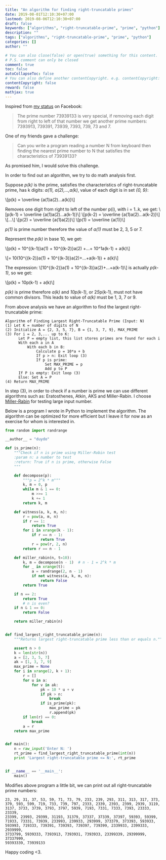 ```yaml
---
title: "An algorithm for finding right-truncatable primes"
date: 2019-08-01T12:10:30+07:00
lastmod: 2019-08-06T12:10:30+07:00
draft: false
keywords: ["algorithms", "right-truncatable-prime", "prime", "python"]
description: ""
tags: ["algorithms", "right-truncatable-prime", "prime", "python"]
categories: []
author: ""

# You can also close(false) or open(true) something for this content.
# P.S. comment can only be closed
comment: true
toc: false
autoCollapseToc: false
# You can also define another contentCopyright. e.g. contentCopyright: "This is another copyright."
contentCopyright: false
reward: false
mathjax: true
---
```


Inspired from [my status](https://www.facebook.com/doquocduy/posts/10212275741143230) on Facebook:

> The prime number 73939133 is very special, if removing each digit from right to left of that number we get another prime numbers: 7393913, 739391, 73939, 7393, 739, 73 and 7.

One of my friends gave a challenge:

> Can you write a program reading a number N from keyboard then finding the nearest prime number to N that satisfies the characteristics of 73939133?

As promised him, I would solve this challenge.

<!--more-->

In order to find out an algorithm, we try to do math analysis first.

Suppose *p(k)* is the prime, satisfies the characteristics of right-truncatable prime, has k digits: *a(1), a(2),...,a(k)*, value of each digit is in set *{0, 9}*:

\\[p(k) = \overline {a(1)a(2)...a(k)}\\]

Removes one digit from right to left of the number p(i), with i = 1..k, we get:
\\[p(k-1) = \overline {a(1)a(2)...a(k-1)}\\]
\\[p(k-2) = \overline {a(1)a(2)...a(k-2)}\\]
\\[...\\]
\\[p(2) = \overline {a(1)a(2)}\\]
\\[p(1) = \overline {a(1)}\\]

*p(1)* is prime number therefore the value of *a(1)* must be 2, 3, 5 or 7.

Represent the *p(k)* in base 10, we get:

\\[p(k) = 10^{(k-1)}a(1) + 10^{(k-2)}a(2) +...+ 10^1a(k-1) + a(k)\\]


\\[= 10(10^{(k-2)}a(1) + 10^{(k-3)}a(2)+...+a(k-1)) + a(k)\\]

The expression:
\\[10^{(k-2)}a(1) + 10^{(k-3)}a(2)+...+a(k-1)\\]
is actually *p(k-1)*, so we get:

\\[p(k) = 10p(k-1) + a(k)\\]

*p(k)* is prime therefore *a(k)* and *10p(k-1)*, or 2*5*p(k-1), must not have common divisors. This leads to value of *a(k)* must be 1, 3, 7 or 9.

From above analysis we have an algorithm to find the largest right-truncatable prime:
```
Algorithm of Finding Largest Right-Truncatable Prime (Input: N)
(1) Let K = number of digits of N
(2) Initialize A = {2, 3, 5, 7}, B = {1, 3, 7, 9}, MAX_PRIME
(3) For i = 2, 3,... up to K:
      Let P = empty list, this list stores primes are found for each i
      With each a in A
          With each b in B:
              Calculate p = 10*a + b
              If p > n: Exit loop (3)
              If p is prime:
                  Set MAX_PRIME = p
                  Add p to P
      If P is empty: Exit loop (3)
      Else: Set A = P
(4) Return MAX_PRIME
```
In step (3), in order to check if a number is prime we can use different algorithms such as: Eratosthenes, Atkin, AKS and Miller-Rabin. I choose [Miller-Rabin](https://en.wikipedia.org/wiki/Miller%E2%80%93Rabin_primality_test) for testing large input number.

Below is a program I wrote in Python to implement the algorithm. The algorithm can be optimized for more efficient but I leave it for now as an exercise for whom is interested in.

```python
from random import randrange

__author__ = "duydo"

def is_prime(n):
    """Check if n is prime using Miller-Robin test
    :param n: a number to test
    :return: True if n is prime, otherwise False
    """

    def decompose(p):
        """p = 2^k * m"""
        k, m = 0, p
        while m & 1 == 0:
            m >>= 1
            k += 1
        return k, m

    def witness(a, k, m, n):
        r = pow(a, m, n)
        if r == 1:
            return True
        for i in xrange(k - 1):
            if r == n - 1:
                return True
            r = pow(r, 2, n)
        return r == n - 1

    def miller_rabin(n, t=10):
        k, m = decompose(n - 1)  # n - 1 = 2^k * m
        for _ in xrange(t):
            a = randrange(2, n - 1)
            if not witness(a, k, m, n):
                return False
        return True

    if n == 2:
        return True
        # n is even?
    if n & 1 == 0:
        return False

    return miller_rabin(n)


def find_largest_right_truncatable_prime(n):
    """Returns largest right-truncatable prime less than or equals n."""

    assert n > 0
    k = len(str(n))
    a = [2, 3, 5, 7]
    ak = [1, 3, 7, 9]
    max_prime = None
    for i in xrange(2, k + 1):
        r = []
        for u in a:
            for v in ak:
                pk = 10 * u + v
                if pk > n:
                    break
                if is_prime(pk):
                    max_prime = pk
                    r.append(pk)
        if len(r) == 0:
            break
        a = r
    return max_prime


def main():
    n = raw_input('Enter N: ')
    rt_prime = find_largest_right_truncatable_prime(int(n))
    print 'Largest right-truncatable prime <= N:', rt_prime


if __name__ == '__main__':
    main()
```

Modifies above program a little bit, we can print out all right-truncatable prime numbers:

```
23, 29, 31, 37, 53, 59, 71, 73, 79, 233, 239, 293, 311, 313, 317, 373,
379, 593, 599, 719, 733, 739, 797, 2333, 2339, 2393, 2399, 2939, 3119,
3137, 3733, 3739, 3793, 3797, 5939, 7193, 7331, 7333, 7393, 23333, 23339,
23399, 23993, 29399, 31193, 31379, 37337, 37339, 37397, 59393, 59399,
71933, 73331, 73939, 233993, 239933, 293999, 373379, 373393, 593933,
593993, 719333, 739391, 739393, 739397, 739399, 2339933, 2399333, 2939999,
3733799, 5939333, 7393913, 7393931, 7393933, 23399339, 29399999, 37337999,
59393339, 73939133
```

Happy coding <3.
